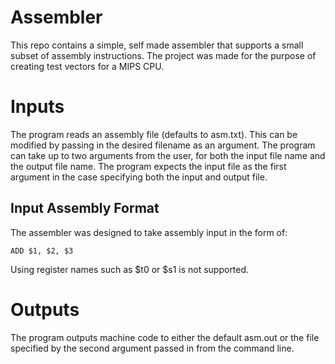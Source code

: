 # Assembler
This repo contains a simple, self made assembler that supports a small subset of assembly instructions. The project was made for the purpose of creating test vectors for a MIPS CPU.
# Inputs
The program reads an assembly file (defaults to asm.txt). This can be modified by passing in the desired filename as an argument. The program can take up to two arguments from the user, for both the input file name and the output file name. The program expects the input file as the first argument in the case specifying both the input and output file. 
## Input Assembly Format
The assembler was designed to take assembly input in the form of:
	
    ADD $1, $2, $3

Using register names such as $t0 or $s1 is not supported.
# Outputs
The program outputs machine code to either the default asm.out or the file specified by the second argument passed in from the command line. 